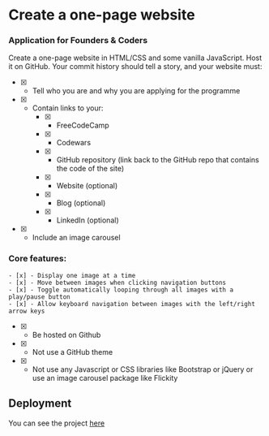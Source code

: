 # Create a one-page website
### Application for Founders & Coders

Create a one-page website in HTML/CSS and some vanilla JavaScript. Host it on GitHub. Your commit history should tell a story, and your website must:

- [x] - Tell who you are and why you are applying for the programme

- [x] - Contain links to your:
    - [x] - FreeCodeCamp
    - [x] - Codewars
    - [x] - GitHub repository (link back to the GitHub repo that contains the code of the site)
    - [x] - Website (optional)
    - [x] - Blog (optional)
    - [x] - LinkedIn (optional)

- [x] - Include an image carousel
### Core features:
    - [x] - Display one image at a time
    - [x] - Move between images when clicking navigation buttons
    - [x] - Toggle automatically looping through all images with a play/pause button
    - [x] - Allow keyboard navigation between images with the left/right arrow keys

- [x] - Be hosted on Github
- [x] - Not use a GitHub theme
- [x] - Not use any Javascript or CSS libraries like Bootstrap or jQuery or use an image carousel package like Flickity


## Deployment

You can see the project [here](https://sarahyjja.github.io/OnePagePresentation/)
